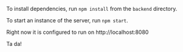 To install dependencies, run `npm install` from the `backend` directory.

To start an instance of the server, run `npm start`.

Right now it is configured to run on http://localhost:8080

Ta da!